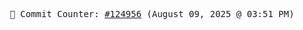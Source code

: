 <p align="center">
    <samp>
        📮 Commit Counter: <a href="https://github.com/Javascript-void0/Javascript-void0/commits/main">#124956</a> (August 09, 2025 @ 03:51 PM)
    </samp>
</p>